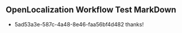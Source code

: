 ## OpenLocalization Workflow Test MarkDown
* 5ad53a3e-587c-4a48-8e46-faa56bf4d482 thanks!

<!--HONumber=Oct16_HO2-->


